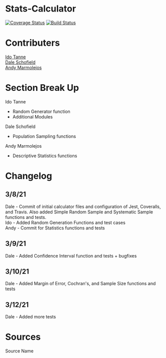 # Stats-Calculator
[![Coverage Status](https://coveralls.io/repos/github/IS219-Spring21/Stats-Calculator/badge.svg?branch=master)](https://coveralls.io/github/IS219-Spring21/Stats-Calculator?branch=master)
[![Build Status](https://travis-ci.com/IS219-Spring21/Stats-Calculator.svg?branch=master)](https://travis-ci.com/IS219-Spring21/Stats-Calculator)

# Contributers
[Ido Tanne](https://github.com/itanne99)<br>
[Dale Schofield](https://github.com/djs93)<br>
[Andy Marmolejos](https://github.com/andyrm8052)<br>

# Section Break Up
Ido Tanne
  - Random Generator function
  - Additional Modules

Dale Schofield
  - Population Sampling functions

Andy Marmolejos
  - Descriptive Statistics functions

# Changelog
## 3/8/21
  Dale - Commit of initial calculator files and configuration of Jest, Coveralls, and Travis. Also added Simple Random Sample and Systematic Sample functions and tests. <br>
  Ido - Added Random Generation Functions and test cases <br>
  Andy - Commit for Statistics functions and tests
## 3/9/21
Dale - Added Confidence Interval function and tests + bugfixes<br>
## 3/10/21
Dale - Added Margin of Error, Cochran's, and Sample Size functions and tests<br>
## 3/12/21
Dale - Added more tests<br>
# Sources

Source Name

